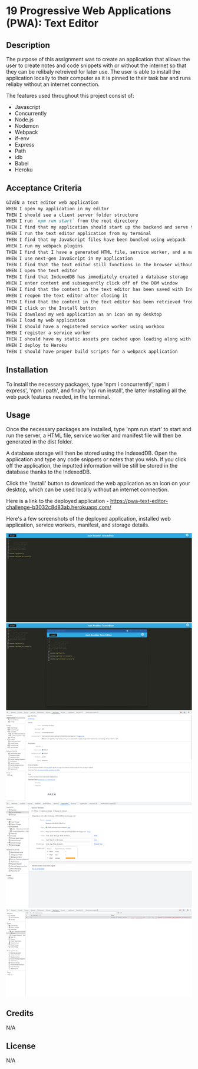 # 19 Progressive Web Applications (PWA): Text Editor

## Description

The purpose of this assignment was to create an application that allows the user to create notes and code snippets with or without the internet so that they can be relibaly retreived for later use. The user is able to install the application locally to their computer as it is pinned to their task bar and runs reliaby without an internet connection.

The features used throughout this project consist of:

- Javascript
- Concurrently
- Node.js
- Nodemon
- Webpack
- if-env
- Express
- Path
- idb
- Babel
- Heroku

## Acceptance Criteria

```md
GIVEN a text editor web application
WHEN I open my application in my editor
THEN I should see a client server folder structure
WHEN I run `npm run start` from the root directory
THEN I find that my application should start up the backend and serve the client
WHEN I run the text editor application from my terminal
THEN I find that my JavaScript files have been bundled using webpack
WHEN I run my webpack plugins
THEN I find that I have a generated HTML file, service worker, and a manifest file
WHEN I use next-gen JavaScript in my application
THEN I find that the text editor still functions in the browser without errors
WHEN I open the text editor
THEN I find that IndexedDB has immediately created a database storage
WHEN I enter content and subsequently click off of the DOM window
THEN I find that the content in the text editor has been saved with IndexedDB
WHEN I reopen the text editor after closing it
THEN I find that the content in the text editor has been retrieved from our IndexedDB
WHEN I click on the Install button
THEN I download my web application as an icon on my desktop
WHEN I load my web application
THEN I should have a registered service worker using workbox
WHEN I register a service worker
THEN I should have my static assets pre cached upon loading along with subsequent pages and static assets
WHEN I deploy to Heroku
THEN I should have proper build scripts for a webpack application
```

## Installation

To install the necessary packages, type 'npm i concurrently', npm i express', 'npm i path', and finally 'npi run install', the latter installing all the web pack features needed, in the terminal. 

## Usage

Once the necessary packages are installed, type 'npm run start' to start and run the server, a HTML file, service worker and manifest file will then be generated in the dist folder. 

A database storage will then be stored using the IndexedDB. Open the application and type any code snippets or notes that you wish. If you click off the application, the inputted information will be still be stored in the database thanks to the IndexedDB. 

Click the 'Install' button to download the web application as an icon on your desktop, which can be used locally without an internet connection. 

Here is a link to the deployed application - https://pwa-text-editor-challenge-b3032c8d83ab.herokuapp.com/

Here's a few screenshots of the deployed application, installed web application, service workers, manifest, and storage details.

![A screenshot of the deployed application](Assets/screencapture-deployed.png)
![A screenshot of the installed application](Assets/Screenshot-installed-application.png)
![A screenshot of the manifest information](Assets/Screenshot%20-%20manifest.png)
![A screenshot of the service worker information](Assets/Screenshot%20service%20workers.png)
![A screenshot of the JATE storage information](Assets/Screenshot%20jate%20storage.png)


## Credits

N/A

## License

N/A
